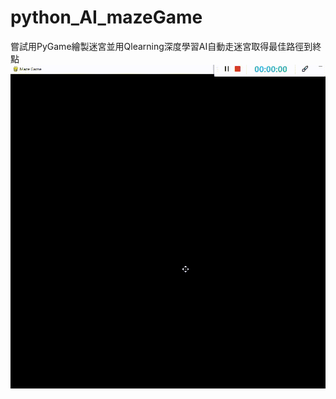 # python_AI_mazeGame
嘗試用PyGame繪製迷宮並用Qlearning深度學習AI自動走迷宮取得最佳路徑到終點
![image](https://raw.githubusercontent.com/Rhapsody0128/python_AI_mazeGame/master/python_mazeAI(7).gif)

